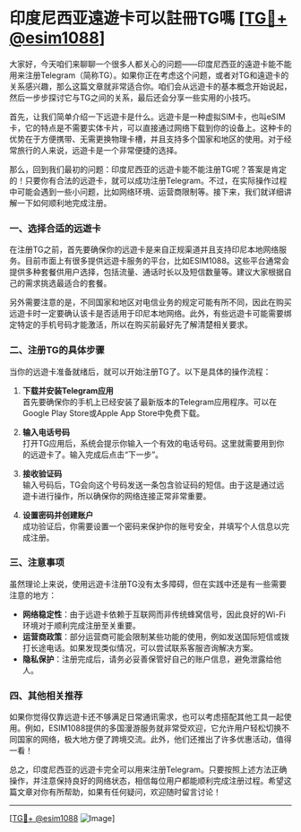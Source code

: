 # 印度尼西亚遠遊卡可以註冊TG嗎 [[TG💪+ @esim1088](https://t.me/s/esim1088)]

大家好，今天咱们来聊聊一个很多人都关心的问题——印度尼西亚的遠遊卡能不能用来注册Telegram（简称TG）。如果你正在考虑这个问题，或者对TG和遠遊卡的关系感兴趣，那么这篇文章就非常适合你。咱们会从远遊卡的基本概念开始说起，然后一步步探讨它与TG之间的关系，最后还会分享一些实用的小技巧。

首先，让我们简单介绍一下远遊卡是什么。远遊卡是一种虚拟SIM卡，也叫eSIM卡，它的特点是不需要实体卡片，可以直接通过网络下载到你的设备上。这种卡的优势在于方便携带、无需更换物理卡槽，并且支持多个国家和地区的使用。对于经常旅行的人来说，远遊卡是一个非常便捷的选择。

那么，回到我们最初的问题：印度尼西亚的远遊卡能不能注册TG呢？答案是肯定的！只要你有合法的远遊卡，就可以成功注册Telegram。不过，在实际操作过程中可能会遇到一些小问题，比如网络环境、运营商限制等。接下来，我们就详细讲解一下如何顺利地完成注册。

### 一、选择合适的远遊卡

在注册TG之前，首先要确保你的远遊卡是来自正规渠道并且支持印尼本地网络服务。目前市面上有很多提供远遊卡服务的平台，比如ESIM1088。这些平台通常会提供多种套餐供用户选择，包括流量、通话时长以及短信数量等。建议大家根据自己的需求挑选最适合的套餐。

另外需要注意的是，不同国家和地区对电信业务的规定可能有所不同，因此在购买远遊卡时一定要确认该卡是否适用于印尼本地网络。此外，有些远遊卡可能需要绑定特定的手机号码才能激活，所以在购买前最好先了解清楚相关要求。

### 二、注册TG的具体步骤

当你的远遊卡准备就绪后，就可以开始注册TG了。以下是具体的操作流程：

1. **下载并安装Telegram应用**  
   首先要确保你的手机上已经安装了最新版本的Telegram应用程序。可以在Google Play Store或Apple App Store中免费下载。

2. **输入电话号码**  
   打开TG应用后，系统会提示你输入一个有效的电话号码。这里就需要用到你的远遊卡了。输入完成后点击“下一步”。

3. **接收验证码**  
   输入号码后，TG会向这个号码发送一条包含验证码的短信。由于这是通过远遊卡进行操作，所以确保你的网络连接正常非常重要。

4. **设置密码并创建账户**  
   成功验证后，你需要设置一个密码来保护你的账号安全，并填写个人信息以完成注册。

### 三、注意事项

虽然理论上来说，使用远遊卡注册TG没有太多障碍，但在实践中还是有一些需要注意的地方：

- **网络稳定性**：由于远遊卡依赖于互联网而非传统蜂窝信号，因此良好的Wi-Fi环境对于顺利完成注册至关重要。
- **运营商政策**：部分运营商可能会限制某些功能的使用，例如发送国际短信或拨打长途电话。如果发现类似情况，可以尝试联系客服咨询解决方案。
- **隐私保护**：注册完成后，请务必妥善保管好自己的账户信息，避免泄露给他人。

### 四、其他相关推荐

如果你觉得仅靠远遊卡还不够满足日常通讯需求，也可以考虑搭配其他工具一起使用。例如，ESIM1088提供的多国漫游服务就非常受欢迎，它允许用户轻松切换不同国家的网络，极大地方便了跨境交流。此外，他们还推出了许多优惠活动，值得一看！

总之，印度尼西亚的远遊卡完全可以用来注册Telegram。只要按照上述方法正确操作，并注意保持良好的网络状态，相信每位用户都能顺利完成注册过程。希望这篇文章对你有所帮助，如果有任何疑问，欢迎随时留言讨论！

---

[[TG💪+ @esim1088](https://t.me/s/esim1088) ![Image](https://i.postimg.cc/4NQfJmqS/Snipaste-2025-05-13-00-14-12.png)]
